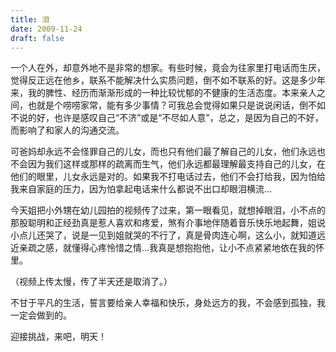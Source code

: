 ```yaml
---
title: 泪
date: 2009-11-24
draft: false
---
```


一个人在外，却意外地不是非常的想家。有些时候，竟会为往家里打电话而生厌，觉得反正远在他乡，联系不能解决什么实质问题，倒不如不联系的好。这是多少年来，我的脾性、经历而渐渐形成的一种比较忧郁的不健康的生活态度。本来亲人之间，也就是个唠唠家常，能有多少事情？可我总会觉得如果只是说说闲话，倒不如不说的好，也许是感叹自己“不济”或是“不尽如人意”，总之，是因为自己的不好，而影响了和家人的沟通交流。

可爸妈却永远不会怪罪自己的儿女，而也只有他们最了解自己的儿女，他们永远也不会因为我们这样或那样的疏离而生气，他们永远都最理解最支持自己的儿女，在他们的眼里，儿女永远是对的。如果我不打电话过去，他们不会打给我，因为怕给我来自家庭的压力，因为怕拿起电话来什么都说不出口却眼泪横流...

今天姐把小外甥在幼儿园拍的视频传了过来，第一眼看见，就想掉眼泪，小不点的那股聪明和正经劲真是惹人喜欢和疼爱，煞有介事地伴随着音乐快乐地起舞，姐说小点儿还哭了，说是一见到姐就哭的不行了，真是骨肉连心啊，这么小，就知道远近亲疏之感，就懂得心疼怜惜之情...我真是想抱抱他，让小不点紧紧地依在我的怀里。

（视频上传太慢，传了半天还是取消了。）

不甘于平凡的生活，誓言要给亲人幸福和快乐，身处远方的我，不会感到孤独，我一定会做到的。

迎接挑战，来吧，明天！